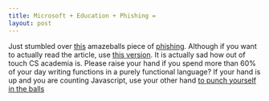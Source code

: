 ```yaml
---
title: Microsoft + Education + Phishing =
layout: post
---
```


Just stumbled over [this][1] amazeballs piece of [phishing][4]. Although if you want to actually
read the article, use [this version][2]. It is actually sad how out of touch CS academia is. Please raise
your hand if you spend more than 60% of your day writing functions in a purely functional language? If your
hand is up and you are counting Javascript, use your other hand [to punch yourself in the balls][3]

[1]: http://blogs.msdn.com/b/alfredth/archive/2011/03/22/object-oriented-programming-is-dead.aspx
[2]: http://www.instapaper.com/text?u=http://blogs.msdn.com/b/alfredth/archive/2011/03/22/object-oriented-programming-is-dead.aspx
[3]: https://en.wikipedia.org/wiki/Prototype-based_programming
[4]: http://i.imgur.com/pd36g9f.jpg
